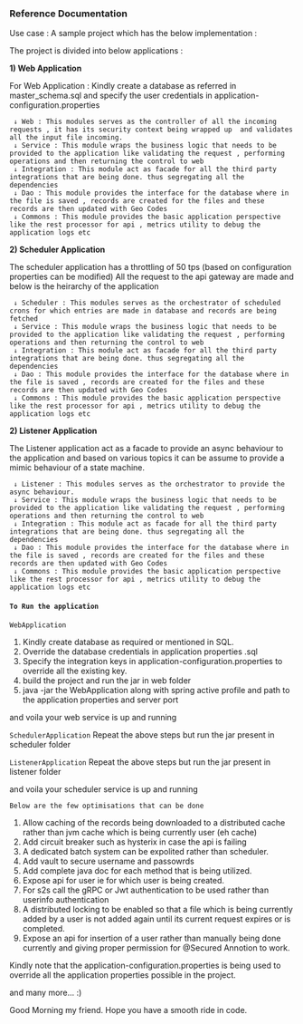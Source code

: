 ### Reference Documentation
Use case : 
A sample project which has the below implementation :


The project is divided into below applications :


**1) Web Application** 

For Web Application :
Kindly create a database as referred in master_schema.sql
and specify the user credentials in application-configuration.properties

     ↓ Web : This modules serves as the controller of all the incoming requests , it has its security context being wrapped up  and validates all the input file incoming.
     ↓ Service : This module wraps the business logic that needs to be provided to the application like validating the request , performing operations and then returning the control to web    
     ↓ Integration : This module act as facade for all the third party integrations that are being done. thus segregating all the dependencies
     ↓ Dao : This module provides the interface for the database where in the file is saved , records are created for the files and these records are then updated with Geo Codes
     ↓ Commons : This module provides the basic application perspective like the rest processor for api , metrics utility to debug the application logs etc


**2) Scheduler Application** 

The scheduler application has a throttling of 50 tps (based on configuration properties can be modified)
All the request to the api gateway are made and below is the heirarchy of the application

     ↓ Scheduler : This modules serves as the orchestrator of scheduled crons for which entries are made in database and records are being fetched
     ↓ Service : This module wraps the business logic that needs to be provided to the application like validating the request , performing operations and then returning the control to web    
     ↓ Integration : This module act as facade for all the third party integrations that are being done. thus segregating all the dependencies
     ↓ Dao : This module provides the interface for the database where in the file is saved , records are created for the files and these records are then updated with Geo Codes
     ↓ Commons : This module provides the basic application perspective like the rest processor for api , metrics utility to debug the application logs etc



**2) Listener Application** 

The Listener application act as a facade to provide an async behaviour to the application and based on various topics it can be assume to provide a mimic behaviour of a state machine. 

     ↓ Listener : This modules serves as the orchestrator to provide the async behaviour.
     ↓ Service : This module wraps the business logic that needs to be provided to the application like validating the request , performing operations and then returning the control to web    
     ↓ Integration : This module act as facade for all the third party integrations that are being done. thus segregating all the dependencies
     ↓ Dao : This module provides the interface for the database where in the file is saved , records are created for the files and these records are then updated with Geo Codes
     ↓ Commons : This module provides the basic application perspective like the rest processor for api , metrics utility to debug the application logs etc



#### `To Run the application`

 `WebApplication`
1) Kindly create database as required or mentioned in SQL.
2) Override the database credentials in application properties .sql
3) Specify the  integration keys in application-configuration.properties to override all the existing key.
4) build the project and run the jar in web folder
5) java -jar the WebApplication along with spring active profile and path to the application properties and server port

and voila your web service is up and running

 `SchedulerApplication`
 Repeat the above steps but run the jar present in scheduler folder

 `ListenerApplication`
 Repeat the above steps but run the jar present in listener folder

and voila your scheduler service is up and running


`Below are the few optimisations that can be done`

1) Allow caching of the records being downloaded to a distributed cache rather than jvm cache which is being currently user (eh cache)
2) Add circuit breaker such as hysterix in case the api is failing 
4) A dedicated batch system can be expolited rather than scheduler.
5) Add vault to secure username and passowrds
6) Add complete java doc for each method that is being utilized.
7) Expose api for user ie for which user is being created.
8) For s2s call the gRPC or Jwt authentication to be used rather than userinfo authentication
9) A distributed locking to be enabled so that a file which is being currently added by a user is not added again until its current request expires or is completed.
10) Expose an api for insertion of a user rather than manually being done currently and giving proper permission for @Secured Annotion to work.

Kindly note that the application-configuration.properties is being used to override all the application properties possible in the project.


and many more... :)

Good Morning my friend. Hope you have a smooth ride in code.




